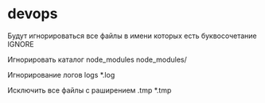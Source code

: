 # devops


Будут игнорироваться все файлы в имени которых есть буквосочетание IGNORE

Игнорировать каталог node_modules 
node_modules/ 

Игнорирование логов 
logs 
*.log 

Исключить все файлы с раширением .tmp
*.tmp
